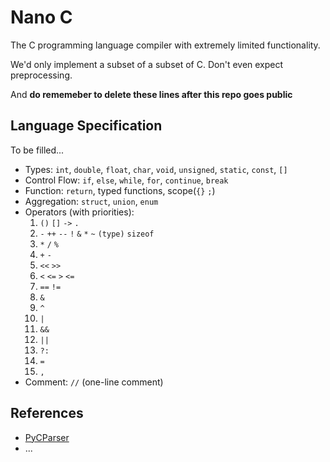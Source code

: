 # Nano C

The C programming language compiler with extremely limited functionality.

We'd only implement a subset of a subset of C. Don't even expect preprocessing.

And **do rememeber to delete these lines after this repo goes public**

## Language Specification

To be filled...

- Types: `int`, `double`, `float`, `char`, `void`, `unsigned`, `static`, `const`, `[]`
- Control Flow: `if`, `else`, `while`, `for`, `continue`, `break`
- Function: `return`, typed functions, scope(`{}` `;`)
- Aggregation: `struct`, `union`, `enum`
- Operators (with priorities):
    1. `()` `[]` `->` `.`
    2. `-` `++` `--` `!` `&` `*` `~` `(type)` `sizeof`
    3. `*` `/` `%`
    4. `+` `-`
    5. `<<` `>>`
    6. `<` `<=` `>` `<=`
    7. `==` `!=`
    8. `&`
    9. `^`
    10. `|`
    11. `&&`
    12. `||`
    13. `?:`
    14. `=`
    15. `,`
- Comment: `//` (one-line comment)

## References

- [PyCParser](https://github.com/eliben/pycparser)
- ...
